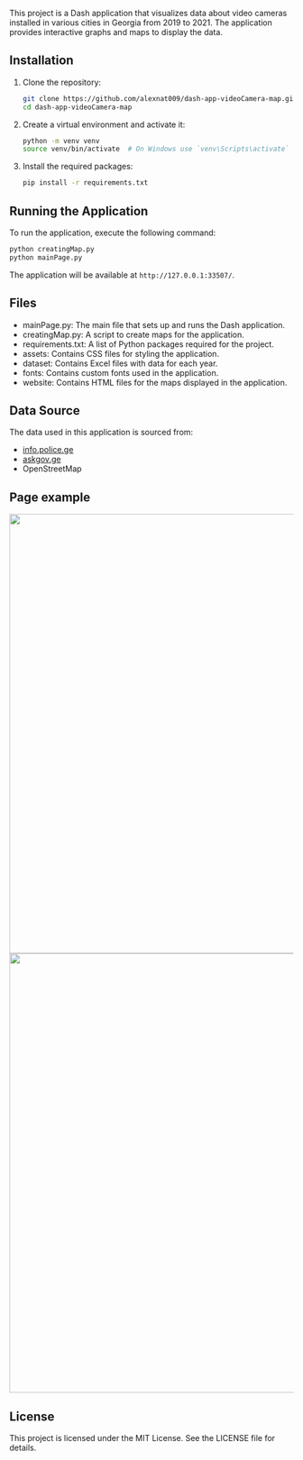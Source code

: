 This project is a Dash application that visualizes data about video cameras installed in various cities in Georgia from 2019 to 2021. The application provides interactive graphs and maps to display the data.

## Installation

1. Clone the repository:
    ```sh
    git clone https://github.com/alexnat009/dash-app-videoCamera-map.git
    cd dash-app-videoCamera-map
    ```

2. Create a virtual environment and activate it:
    ```sh
    python -m venv venv
    source venv/bin/activate  # On Windows use `venv\Scripts\activate`
    ```

3. Install the required packages:
    ```sh
    pip install -r requirements.txt
    ```

## Running the Application

To run the application, execute the following command:
```sh
python creatingMap.py
python mainPage.py
```

The application will be available at `http://127.0.0.1:33507/`.

## Files

- mainPage.py: The main file that sets up and runs the Dash application.
- creatingMap.py: A script to create maps for the application.
- requirements.txt: A list of Python packages required for the project.
- assets: Contains CSS files for styling the application.
- dataset: Contains Excel files with data for each year.
- fonts: Contains custom fonts used in the application.
- website: Contains HTML files for the maps displayed in the application.


## Data Source

The data used in this application is sourced from:
- [info.police.ge](https://info.police.ge/page?id=305)
- [askgov.ge](https://askgov.ge)
- OpenStreetMap

## Page example

<img src="https://github.com/user-attachments/assets/7460a2bb-895a-4560-a6c6-b8afe9e3aad1" width="1200" height="780">
<img src="https://github.com/user-attachments/assets/c8714ef9-5422-4427-b0f0-7dc5666f0590" width="1200" height="780">




## License

This project is licensed under the MIT License. See the LICENSE file for details.
